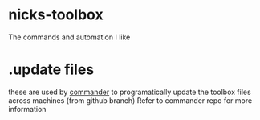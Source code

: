 # nicks-toolbox
The commands and automation I like

# .update files

these are used by [commander](http://github.com/nickpalenchar/commander) to programatically
update the toolbox files across machines (from github branch) Refer to commander repo for more information
